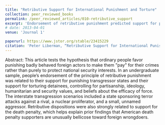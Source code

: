 ```yaml
---
title: "Retributive Support for International Punishment and Torture"
collection: peer_reviewed_books
permalink: /peer_reviewed_articles/010-retributive_support
excerpt: 'Endorsement of retributive punishment predicted support for punishing transgressor states and for torturing detainees, controlling for partisanship, ideology, humanitarian and security values, and beliefs about the efficacy of force.'
# date: 2013-04-01
venue: 'Journal 1'

paperurl: https://www.jstor.org/stable/23415229 
citation: 'Peter Liberman, “Retributive Support for International Punishment and Torture,” <i>Journal of Conflict Resolution</i>, Vol. 51, No. 2 (April 2013), 285–306.'
---
```


Abstract: This article tests the hypothesis that ordinary people favor punishing badly behaved foreign actors to make them "pay" for their crimes rather than purely to protect national security interests. In an undergraduate sample, people’s endorsement of the principle of retributive punishment was related to their support for punishing transgressor states and their support for torturing detainees, controlling for partisanship, ideology, humanitarian and security values, and beliefs about the efficacy of force. The interstate transgression scenarios included a state sponsoring terror attacks against a rival, a nuclear proliferator, and a small, unnamed aggressor. Retributive dispositions were also strongly related to support for the death penalty, which helps explain prior findings that American death penalty supporters are unusually bellicose toward foreign wrongdoers.

<!-- [Download paper here](http://academicpages.github.io/files/paper1.pdf) -->

<!-- Recommended citation: Your Name, You. (2009). "Paper Title Number 1." <i>Journal 1</i>. 1(1). -->
